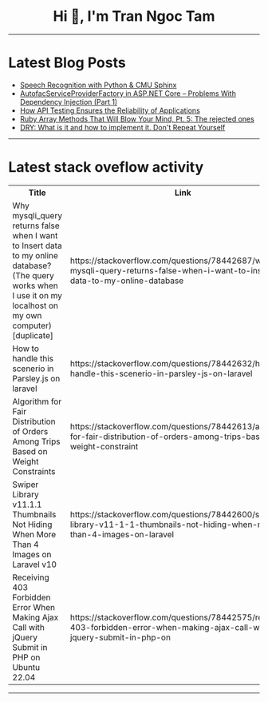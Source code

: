 <h1 align="center">Hi 👋, I'm Tran Ngoc Tam</h1>

---

# Latest Blog Posts 
<!-- BLOG-POST-LIST:START -->
- [Speech Recognition with Python &amp; CMU Sphinx](https://dev.to/weseek-inc/speech-recognition-with-python-cmu-sphinx-3djg)
- [AutofacServiceProviderFactory in ASP.NET Core – Problems With Dependency Injection &lpar;Part 1&rpar;](https://dev.to/devleader/autofacserviceproviderfactory-in-aspnet-core-problems-with-dependency-injection-part-1-44de)
- [How API Testing Ensures the Reliability of Applications](https://dev.to/talenttinaapi/how-api-testing-ensures-the-reliability-of-applications-2e1h)
- [Ruby Array Methods That Will Blow Your Mind, Pt. 5: The rejected ones](https://dev.to/repiki/ruby-array-methods-that-will-blow-your-mind-pt-5-the-rejected-ones-566f)
- [DRY: What is it and how to implement it. Don&#39;t Repeat Yourself](https://dev.to/accreditly/dry-what-is-it-and-how-to-implement-it-dont-repeat-yourself-59fj)
<!-- BLOG-POST-LIST:END -->

---

# Latest stack oveflow activity
<table>
  <tr><th>Title</th><th>Link</th></tr>
  <!-- STACKOVERFLOW:START --><tr><td>Why mysqli_query returns false when I want to Insert data to my online database? &lpar;The query works when I use it on my localhost on my own computer&rpar; [duplicate]</td><td>https://stackoverflow.com/questions/78442687/why-mysqli-query-returns-false-when-i-want-to-insert-data-to-my-online-database</td></tr><tr><td>How to handle this scenerio in Parsley.js on laravel</td><td>https://stackoverflow.com/questions/78442632/how-to-handle-this-scenerio-in-parsley-js-on-laravel</td></tr><tr><td>Algorithm for Fair Distribution of Orders Among Trips Based on Weight Constraints</td><td>https://stackoverflow.com/questions/78442613/algorithm-for-fair-distribution-of-orders-among-trips-based-on-weight-constraint</td></tr><tr><td>Swiper Library v11.1.1 Thumbnails Not Hiding When More Than 4 Images on Laravel v10</td><td>https://stackoverflow.com/questions/78442600/swiper-library-v11-1-1-thumbnails-not-hiding-when-more-than-4-images-on-laravel</td></tr><tr><td>Receiving 403 Forbidden Error When Making Ajax Call with jQuery Submit in PHP on Ubuntu 22.04</td><td>https://stackoverflow.com/questions/78442575/receiving-403-forbidden-error-when-making-ajax-call-with-jquery-submit-in-php-on</td></tr><!-- STACKOVERFLOW:END -->
</table>

---


